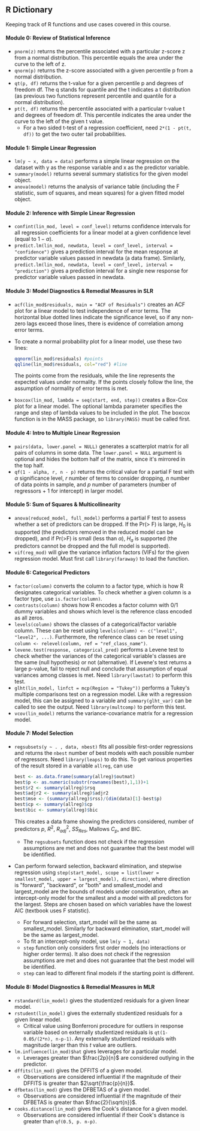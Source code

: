 ## R Dictionary

Keeping track of R functions and use cases covered in this course.

#### Module 0: Review of Statistical Inference

- `pnorm(z)` returns the percentile associated with a particular z-score z from a normal distribution. This percentile equals the area under the curve to the left of z.
- `qnorm(p)` returns the z-score associated with a given percentile p from a normal distribution.
- `qt(p, df)` returns the t-value for a given percentile p and degrees of freedom df. The q stands for quantile and the t indicates a t distribution (as previous two functions represent percentile and quantile for a normal distribution).
- `pt(t, df)` returns the percentile associated with a particular t-value t and degrees of freedom df. This percentile indicates the area under the curve to the left of the given t value.
  - For a two sided t-test of a regression coefficient, need `2*(1 - pt(t, df))` to get the two outer tail probabilities.

#### Module 1: Simple Linear Regression

- `lm(y ~ x, data = data)` performs a simple linear regression on the dataset with y as the response variable and x as the predictor variable.
- `summary(model)` returns several summary statistics for the given model object.
- `anova(model)` returns the analysis of variance table (including the F statistic, sum of squares, and mean squares) for a given fitted model object.

#### Module 2: Inference with Simple Linear Regression

- `confint(lin_mod, level = conf_level)` returns confidence intervals for all regression coefficients for a linear model at a given confidence level (equal to $1 - \alpha$).
- `predict.lm(lin_mod, newdata, level = conf_level, interval = "confidence")` gives a prediction interval for the mean response at predictor variable values passed in newdata (a data frame). Similarly, `predict.lm(lin_mod, newdata, level = conf_level, interval = "prediction")` gives a prediction interval for a single new response for predictor variable values passed in newdata.

#### Module 3: Model Diagnostics & Remedial Measures in SLR

- `acf(lin_mod$residuals, main = "ACF of Residuals")` creates an ACF plot for a linear model to test independence of error terms. The horizontal blue dotted lines indicate the significance level, so if any non-zero lags exceed those lines, there is evidence of correlation among error terms.

- To create a normal probability plot for a linear model, use these two lines:

  ```R
  qqnorm(lin_mod$residuals) #points
  qqline(lin_mod$residuals, col="red") #line
  ```

  The points come from the residuals, while the line represents the expected values under normality. If the points closely follow the line, the assumption of normality of error terms is met.

- `boxcox(lin_mod, lambda = seq(start, end, step))` creates a Box-Cox plot for a linear model. The optional lambda parameter specifies the range and step of lambda values to be included in the plot. The boxcox function is in the MASS package, so `library(MASS)` must be called first.

#### Module 4: Intro to Multiple Linear Regression

- `pairs(data, lower.panel = NULL)` generates a scatterplot matrix for all pairs of columns in some data. The `lower.panel = NULL` argument is optional and hides the bottom half of the matrix, since it's mirrored in the top half.
- `qf(1 - alpha, r, n - p)` returns the critical value for a partial F test with $\alpha$ significance level, $r$ number of terms to consider dropping, $n$ number of data points in sample, and $p$ number of parameters (number of regressors + 1 for intercept) in larger model.

#### Module 5: Sum of Squares & Multicollinearity

- `anova(reduced_model, full_model)` performs a partial F test to assess whether a set of predictors can be dropped. If the Pr(> F) is large, $H_0$ is supported (the predictors removed in the reduced model can be dropped), and if Pr(>F) is small (less than $\alpha$), $H_a$ is supported (the predictors cannot be dropped and the full model is supported).
- `vif(reg_mod)` will give the variance inflation factors (VIFs) for the given regression model. Must first call `library(faraway)` to load the function.

#### Module 6: Categorical Predictors

- `factor(column)` converts the column to a factor type, which is how R designates categorical variables. To check whether a given column is a factor type, use `is.factor(column)`.
- `contrasts(column)` shows how R encodes a factor column with 0/1 dummy variables and shows which level is the reference class encoded as all zeros.
- `levels(column)` shows the classes of a categorical/factor variable column. These can be reset using `levels(column) <- c("level1", "level2", ...)`. Furthermore, the reference class can be reset using `column <- relevel(column, ref = "ref_class_name")`.
- `levene.test(response, categorical_pred)` performs a Levene test to check whether the variances of the categorical variable's classes are the same (null hypothesis) or not (alternative). If Levene's test returns a large p-value, fail to reject null and conclude that assumption of equal variances among classes is met. Need `library(lawstat)` to perform this test.
- `glht(lin_model, linfct = mcp(Region = "Tukey"))` performs a Tukey's multiple comparisons test on a regression model. Like with a regression model, this can be assigned to a variable and `summary(glht_var)` can be called to see the output. Need `library(multcomp)` to perform this test.
- `vcov(lin_model)` returns the variance-covariance matrix for a regression model.

#### Module 7: Model Selection

- `regsubsets(y ~ . , data, nbest)` fits all possible first-order regressions and returns the `nbest` number of best models with each possible number of regressors. Need `library(leaps)` to do this. To get various properties of the result stored in a variable `allreg`, can use

  ```R
  best <- as.data.frame(summary(allreg)$outmat)
  best$p <- as.numeric(substr(rownames(best),1,1))+1
  best$r2 <- summary(allreg)$rsq
  best$adjr2 <- summary(allreg)$adjr2
  best$mse <- (summary(allreg)$rss)/(dim(data)[1]-best$p)
  best$cp <- summary(allreg)$cp
  best$bic <- summary(allreg)$bic
  ```

  This creates a data frame showing the predictors considered, number of predictors $p$, $R^2$, $R^2_{adj}$, $SS_{Res}$, Mallows $C_p$, and BIC.

  - The `regsubsets` function does not check if the regression assumptions are met and does not guarantee that the best model will be identified.

- Can perform forward selection, backward elimination, and stepwise regression using `step(start_model, scope = list(lower = smallest_model, upper = largest_model), direction)`, where direction is "forward", "backward", or "both" and smallest_model and largest_model are the bounds of models under consideration, often an intercept-only model for the smallest and a model with all predictors for the largest. Steps are chosen based on which variables have the lowest AIC (textbook uses F statistic).

  - For forward selection, start_model will be the same as smallest_model. Similarly for backward elimination, start_model will be the same as largest_model.
  - To fit an intercept-only model, use `lm(y ~ 1, data)`
  - `step` function only considers first order models (no interactions or higher order terms). It also does not check if the regression assumptions are met and does not guarantee that the best model will be identified.
  - `step` can lead to different final models if the starting point is different.

#### Module 8: Model Diagnostics & Remedial Measures in MLR

- `rstandard(lin_model)` gives the studentized residuals for a given linear model.
- `rstudent(lin_model)` gives the externally studentized residuals for a given linear model.
  - Critical value using Bonferroni procedure for outliers in response variable based on externally studentized residuals is `qt(1-0.05/(2*n), n-p-1)`. Any externally studentized residuals with magnitude larger than this $t$ value are outliers.
- `lm.influence(lin_mod)$hat` gives leverages for a particular model.
  - Leverages greater than $\frac{2p}{n}$ are considered outlying in the predictor.
- `dffits(lin_mod)` gives the DFFITS of a given model. 
  - Observations are considered influential if the magnitude of their DFFITS is greater than $2\sqrt{\frac{p}{n}}$.
- `dfbetas(lin_mod)` gives the DFBETAS of a given model.
  - Observations are considered influential if the magnitude of their DFBETAS is greater than $\frac{2}{\sqrt{n}}$.
- `cooks.distance(lin_mod)` gives the Cook's distance for a given model.
  - Observations are considered influential if their Cook's distance is greater than `qf(0.5, p. n-p)`.